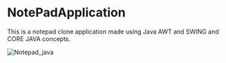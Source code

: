 # NotePadApplication
This is a notepad clone application made using Java AWT and SWING and CORE JAVA concepts.  

![Notepad_java](https://github.com/samagra44/NotePadApplication/assets/77968722/de449073-42e3-4647-83d9-f383ae003355)
